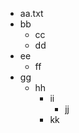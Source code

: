 -   aa.txt
-   bb
    -   cc
    -   dd
-   ee
    -   ff
-   gg
    -   hh
        -   ii
            -   jj
        -   kk
